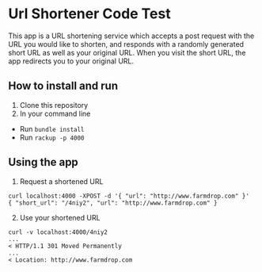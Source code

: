 # Url Shortener Code Test

This app is a URL shortening service which accepts a post request with the URL you would like to shorten, and responds with a randomly generated short URL as well as your original URL. When you visit the short URL, the app redirects you to your original URL.

## How to install and run
1. Clone this repository
2. In your command line
* Run `bundle install`
* Run `rackup -p 4000`

## Using the app
1. Request a shortened URL

```
curl localhost:4000 -XPOST -d '{ "url": "http://www.farmdrop.com" }'
{ "short_url": "/4niy2", "url": "http://www.farmdrop.com" }
```

2. Use your shortened URL

```
curl -v localhost:4000/4niy2
...
< HTTP/1.1 301 Moved Permanently
...
< Location: http://www.farmdrop.com
```